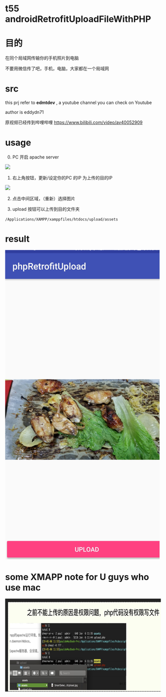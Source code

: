 # t55 androidRetrofitUploadFileWithPHP

# 目的

在同个局域网传输你的手机照片到电脑

不要用微信传了吧，手机，电脑，大家都在一个局域网

# src 

this prj refer to **edmtdev** , a youtube channel you can check on Youtube

author is eddydn71

原视频已经传到哔哩哔哩 https://www.bilibili.com/video/av40052909

# usage

0. PC 开启 apache server

![](http://ww1.sinaimg.cn/large/005JrW9Kgy1g0wsr6a3bnj30y80akwg4.jpg)

1. 右上角按钮，更新/设定你的PC 的IP 为上传的目的IP

![](http://ww1.sinaimg.cn/large/005JrW9Kgy1g0wsjk3b3lj30t50z5tb1.jpg)

2. 点击中间区域，（重新）选择图片

3. upload 按钮可以上传到目的文件夹

  `/Applications/XAMPP/xamppfiles/htdocs/upload/assets`


# result

<img src="/img/SmartSelect_20190106-095449_phpRetrofitUpload.jpg" width = "500" height = "1000" alt="myFuzhouGarden" align="middle" />


# some XMAPP note for U guys who use mac

<img src="/img/folderPermissionNeed.jpg" width = "700" height = "300" alt="myFuzhouGarden" align="middle" />


